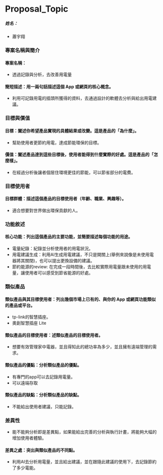 # Proposal_Topic

##### 姓名：
- 蕭宇翔

### 專案名稱與簡介

#### 專案名稱：
- 透過記錄與分析，去改善用電量

#### 簡短描述：用一兩句話描述這個 App 或網頁的核心概念。
- 利用可記錄用電的插頭所獲得的資料，去通過設計的軟體去分析與給出用電建議。
### 目標與價值

#### 目標：闡述你希望產品實現的具體結果或改變。這是產品的「為什麼」。
- 幫助使用者更節約用電，達成節能環保的目標。
#### 價值：闡述產品達到這些目標後，使用者能得到什麼實際的好處。這是產品的「怎麼樣」。
- 在經過分析後讓者個居住環境更佳的節能，可以節省部分的電費。
### 目標使用者

#### 目標群體：描述這個產品的目標使用者（年齡、職業、興趣等）。
- 適合想要對世界做出環保貢獻的人。
### 功能敘述

#### 核心功能：列出這個產品的主要功能，並簡要描述每個功能的用途。
- 電量紀錄：紀錄並分析使用者的用電狀況。
- 用電建議生成：利用AI生成用電建議，不只是開關上(舉例來說像是未使用電器將其關閉)，也可以提出更換設備的建議。
- 節約能源的review: 在完成一段時間後，去比較實際用電量跟未使用的用電量，讓使用者可以感受到節省能源的好處。
### 類似產品

#### 類似產品與其目標使用者：列出幾個市場上已有的、與你的 App 或網頁功能類似的產品或平台。
- tp-link的智慧插座。
- 奧創智慧插座 Lite
#### 類似產品的目標使用者：述類似產品的目標使用者。

- 想要有效管理家中電器，並且得知此的總功率為多少，並且擁有遠端管理的需求。
#### 類似產品的優點：分析類似產品的優點。
- 有專門的app可以去記錄用電量。
- 可以遠端存取
#### 類似產品的缺點：分析類似產品的缺點。
- 不能給出使用者建議，只能記錄。
### 差異性
- 能不能夠分析即是差異點，如果能給出完善的分析與執行計畫，將能夠大幅的增加使用者體驗。
#### 差異之處：突出與類似產品的不同點。
- 利用AI去分析用電量，並且給出建議，並在跟隨此建議的使用下，去記錄節約了多少電能。